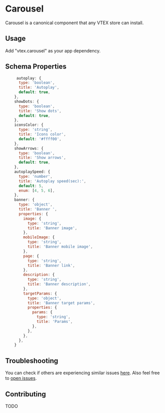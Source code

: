 # Carousel

Carousel is a canonical component that any VTEX store can install.

## Usage

Add "vtex.carousel" as your app dependency.

## Schema Properties

```javascript
     autoplay: {
      type: 'boolean',
      title: 'Autoplay',
      default: true,
    },
    showDots: {
      type: 'boolean',
      title: 'Show dots',
      default: true,
    },
    iconsColor: {
      type: 'string',
      title: 'Icons color',
      default: '#ffff00',
    },
    showArrows: {
      type: 'boolean',
      title: 'Show arrows',
      default: true,
    },
    autoplaySpeed: {
      type: 'number',
      title: 'Autoplay speed(sec):',
      default: 5,
      enum: [4, 5, 6],
    },
    banner: {
      type: 'object',
      title: 'Banner ',
      properties: {
        image: {
          type: 'string',
          title: 'Banner image',
        },
        mobileImage: {
          type: 'string',
          title: 'Banner mobile image',
        },
        page: {
          type: 'string',
          title: 'Banner link',
        },
        description: {
          type: 'string',
          title: 'Banner description',
        },
        targetParams: {
          type: 'object',
          title: 'Banner target params',
          properties: {
            params: {
              type: 'string',
              title: 'Params',
            },
          },
        },
      },
    }
```

## Troubleshooting

You can check if others are experiencing similar issues [here](https://github.com/vtex-apps/carousel/issues). Also feel free to [open issues](https://github.com/vtex-apps/carousel/issues/new).

## Contributing

TODO
